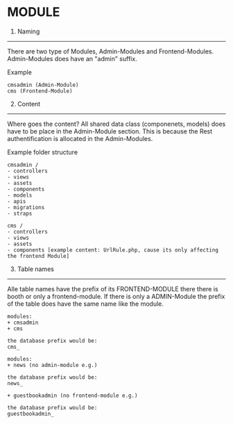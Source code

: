 MODULE
=================

1. Naming
---------
There are two type of Modules, Admin-Modules and Frontend-Modules. Admin-Modules does have an "admin" suffix.

Example
```
cmsadmin (Admin-Module)
cms (Frontend-Module)
```

2. Content
----------
Where goes the content? All shared data class (componenets, models) does have to be place in the Admin-Module section. This is because the Rest authentification is allocated in the Admin-Modules.

Example folder structure
```
cmsadmin /
- controllers
- views
- assets
- components
- models
- apis
- migrations
- straps

cms /
- controllers
- views
- assets
- components [example content: UrlRule.php, cause its only affecting the frontend Module]

```

3. Table names
--------------
Alle table names have the prefix of its FRONTEND-MODULE there there is booth or only a frontend-module. If there is only a ADMIN-Module the prefix of the table does have the same name like the module.

```
modules:
+ cmsadmin
+ cms

the database prefix would be:
cms_
```
```
modules:
+ news (no admin-module e.g.)

the database prefix would be:
news_
```
```
+ guestbookadmin (no frontend-module e.g.)

the database prefix would be:
guestbookadmin_
```